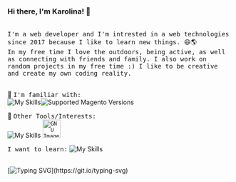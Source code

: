 ### Hi there, I'm Karolina! 👋 
<!--[![Typing SVG](https://readme-typing-svg.demolab.com?font=Fira+Code&pause=1000&color=07F76C&width=435&lines=It's+great+to+have+you+here!)](https://git.io/typing-svg)-->
<br> 


<samp>
I'm a web developer and I'm intrested in a web technologies since 2017 because I like to learn new things. 😄🌎 <br>
In my free time I love the outdoors, being active, as well as connecting with friends and family. I also work on random projects in my free time :)
I like to be creative and create my own coding reality.<br>
<!--📷 Catch me taking some <a href="hhttps://www.flickr.com/photos/184775256@N04/">pictures</a> in my free time.-->
</samp>
<br>

🔭 <samp>I'm familiar with:</samp> <br>
![My Skills](https://skillicons.dev/icons?i=js,html,css,bootstrap,wordpress)![Supported Magento Versions](https://img.shields.io/badge/magento--brightgreen.svg?logo=magento&longCache=true&style=for-the-badge)

🔗 <samp>Other Tools/Interests:</samp><br>
![My Skills](https://skillicons.dev/icons?i=figma,github,git,vscode)
<code><img title="GIMP" alt="GNU Image Manipulation Program - GIMP" width="40px" src="https://cdn.jsdelivr.net/gh/devicons/devicon/icons/gimp/gimp-original.svg" /></code>

<samp>I want to learn:</samp>
![My Skills](https://skillicons.dev/icons?i=vue,flutter)
<br><br>
<!--<samp>
💬 Ask me about something here: xxx
<br> or 
find me around the web and let me know better
<a target="_blank" href="#"><img width="50px" src="https://i.ibb.co/y5PbksN/Linkedin.png" alt="Linkedin" border="0"></a>
</samp> -->


[![Typing SVG](https://readme-typing-svg.demolab.com?font=Fira+Code&pause=1000&color=07F76C&width=435&lines=Thanks+for+visting+my+profile!)](https://git.io/typing-svg) 
<!--
![Anurag's GitHub stats](https://github-readme-stats.vercel.app/api?username=karlasz&show_icons=true)
-->


<!--


Here are some ideas to get you started:

- 🔭 I’m currently working on ...
- 🌱 I’m currently learning ...
- 👯 I’m looking to collaborate on ...
- 🤔 I’m looking for help with ...
- 💬 Ask me about ...
- 📫 How to reach me: ...
- 😄 Pronouns: ...
- ⚡ Fun fact: ...
-->
